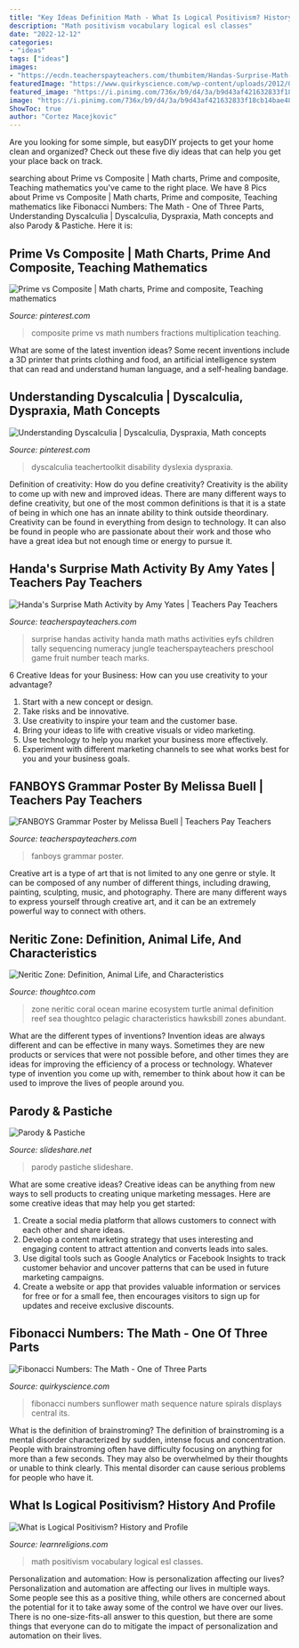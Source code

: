 ```yaml
---
title: "Key Ideas Definition Math - What Is Logical Positivism? History And Profile"
description: "Math positivism vocabulary logical esl classes"
date: "2022-12-12"
categories:
- "ideas"
tags: ["ideas"]
images:
- "https://ecdn.teacherspayteachers.com/thumbitem/Handas-Surprise-Math-Activity-1316251-1404948020/original-1316251-1.jpg"
featuredImage: "https://www.quirkyscience.com/wp-content/uploads/2012/04/Sunflower-Fibonacci-Sequence-Image-Morguefile.jpg"
featured_image: "https://i.pinimg.com/736x/b9/d4/3a/b9d43af421632833f18cb14bae48186c--pinterest.jpg"
image: "https://i.pinimg.com/736x/b9/d4/3a/b9d43af421632833f18cb14bae48186c--pinterest.jpg"
ShowToc: true
author: "Cortez Macejkovic"
---
```



Are you looking for some simple, but easyDIY projects to get your home clean and organized? Check out these five diy ideas that can help you get your place back on track.

	

		
searching about Prime vs Composite | Math charts, Prime and composite, Teaching mathematics you've came to the right place. We have 8 Pics about Prime vs Composite | Math charts, Prime and composite, Teaching mathematics like Fibonacci Numbers: The Math - One of Three Parts, Understanding Dyscalculia | Dyscalculia, Dyspraxia, Math concepts and also Parody &amp; Pastiche. Here it is:
		
    
## Prime Vs Composite | Math Charts, Prime And Composite, Teaching Mathematics

<img loading=lazy src="https://i.pinimg.com/736x/aa/94/a7/aa94a7d500840a49b963fdf85018098d.jpg" onerror="this.onerror=null;this.src='https://tse4.mm.bing.net/th?id=OIP.FABDpILTUKZEb0_gRpxveAHaJ3&amp;pid=15.1';" alt="Prime vs Composite | Math charts, Prime and composite, Teaching mathematics">

_Source: pinterest.com_

>composite prime vs math numbers fractions multiplication teaching. 

	

What are some of the latest invention ideas?
Some recent inventions include a 3D printer that prints clothing and food, an artificial intelligence system that can read and understand human language, and a self-healing bandage.

    
## Understanding Dyscalculia | Dyscalculia, Dyspraxia, Math Concepts

<img loading=lazy src="https://i.pinimg.com/736x/b9/d4/3a/b9d43af421632833f18cb14bae48186c--pinterest.jpg" onerror="this.onerror=null;this.src='https://tse2.mm.bing.net/th?id=OIP.8c48M5gh1802TY1gUKqgUwHaGl&amp;pid=15.1';" alt="Understanding Dyscalculia | Dyscalculia, Dyspraxia, Math concepts">

_Source: pinterest.com_

>dyscalculia teachertoolkit disability dyslexia dyspraxia. 

	

Definition of creativity: How do you define creativity?
Creativity is the ability to come up with new and improved ideas. There are many different ways to define creativity, but one of the most common definitions is that it is a state of being in which one has an innate ability to think outside theordinary. Creativity can be found in everything from design to technology. It can also be found in people who are passionate about their work and those who have a great idea but not enough time or energy to pursue it.

    
## Handa&#039;s Surprise Math Activity By Amy Yates | Teachers Pay Teachers

<img loading=lazy src="https://ecdn.teacherspayteachers.com/thumbitem/Handas-Surprise-Math-Activity-1316251-1404948020/original-1316251-1.jpg" onerror="this.onerror=null;this.src='https://tse4.mm.bing.net/th?id=OIP.bwFrnL0_rA7xaKw6dFFPuAAAAA&amp;pid=15.1';" alt="Handa&#039;s Surprise Math Activity by Amy Yates | Teachers Pay Teachers">

_Source: teacherspayteachers.com_

>surprise handas activity handa math maths activities eyfs children tally sequencing numeracy jungle teacherspayteachers preschool game fruit number teach marks. 

	

6 Creative Ideas for your Business: How can you use creativity to your advantage?
1. Start with a new concept or design.
2. Take risks and be innovative.
3. Use creativity to inspire your team and the customer base. 
4. Bring your ideas to life with creative visuals or video marketing. 
5. Use technology to help you market your business more effectively. 
6. Experiment with different marketing channels to see what works best for you and your business goals.

    
## FANBOYS Grammar Poster By Melissa Buell | Teachers Pay Teachers

<img loading=lazy src="https://ecdn.teacherspayteachers.com/thumbitem/FANBOYS-Grammar-Poster-2794991-1533390965/original-2794991-1.jpg" onerror="this.onerror=null;this.src='https://tse4.mm.bing.net/th?id=OIP.qMZXxSauILSnrh-XCFQr2gAAAA&amp;pid=15.1';" alt="FANBOYS Grammar Poster by Melissa Buell | Teachers Pay Teachers">

_Source: teacherspayteachers.com_

>fanboys grammar poster. 

	

Creative art is a type of art that is not limited to any one genre or style. It can be composed of any number of different things, including drawing, painting, sculpting, music, and photography. There are many different ways to express yourself through creative art, and it can be an extremely powerful way to connect with others.

    
## Neritic Zone: Definition, Animal Life, And Characteristics

<img loading=lazy src="https://www.thoughtco.com/thmb/QsNO6xRxbgGLsmhV5lfBvagqsm8=/1500x1000/filters:fill(auto,1)/turtle_coral_reef-4428c73f798c432ab67fe34c573ebf87.jpg" onerror="this.onerror=null;this.src='https://tse1.mm.bing.net/th?id=OIP.pORaRDSbBv1L9YrFSnaZ6AHaE8&amp;pid=15.1';" alt="Neritic Zone: Definition, Animal Life, and Characteristics">

_Source: thoughtco.com_

>zone neritic coral ocean marine ecosystem turtle animal definition reef sea thoughtco pelagic characteristics hawksbill zones abundant. 

	

What are the different types of inventions?
Invention ideas are always different and can be effective in many ways. Sometimes they are new products or services that were not possible before, and other times they are ideas for improving the efficiency of a process or technology. Whatever type of invention you come up with, remember to think about how it can be used to improve the lives of people around you.

    
## Parody &amp; Pastiche

<img loading=lazy src="https://image.slidesharecdn.com/parodypastiche-090610084128-phpapp01/95/parody-pastiche-1-728.jpg?cb=1244623636" onerror="this.onerror=null;this.src='https://tse4.mm.bing.net/th?id=OIP.5dfVW6v9dg_YRSqcAFdRbwHaFj&amp;pid=15.1';" alt="Parody &amp; Pastiche">

_Source: slideshare.net_

>parody pastiche slideshare. 

	

What are some creative ideas?
Creative ideas can be anything from new ways to sell products to creating unique marketing messages. Here are some creative ideas that may help you get started: 
1. Create a social media platform that allows customers to connect with each other and share ideas. 
2. Develop a content marketing strategy that uses interesting and engaging content to attract attention and converts leads into sales. 
3. Use digital tools such as Google Analytics or Facebook Insights to track customer behavior and uncover patterns that can be used in future marketing campaigns. 
4. Create a website or app that provides valuable information or services for free or for a small fee, then encourages visitors to sign up for updates and receive exclusive discounts.

    
## Fibonacci Numbers: The Math - One Of Three Parts

<img loading=lazy src="https://www.quirkyscience.com/wp-content/uploads/2012/04/Sunflower-Fibonacci-Sequence-Image-Morguefile.jpg" onerror="this.onerror=null;this.src='https://tse2.mm.bing.net/th?id=OIP.2ZXUU30RRKAt8rXIiMJhkQHaE7&amp;pid=15.1';" alt="Fibonacci Numbers: The Math - One of Three Parts">

_Source: quirkyscience.com_

>fibonacci numbers sunflower math sequence nature spirals displays central its. 

	

What is the definition of brainstroming?
The definition of brainstroming is a mental disorder characterized by sudden, intense focus and concentration. People with brainstroming often have difficulty focusing on anything for more than a few seconds. They may also be overwhelmed by their thoughts or unable to think clearly. This mental disorder can cause serious problems for people who have it.

    
## What Is Logical Positivism? History And Profile

<img loading=lazy src="https://www.learnreligions.com/thmb/EYlngEqGe7YiThB_BKCwvWuYxXI=/2029x1481/filters:fill(auto,1)/168351275-56a04c1f3df78cafdaa0f69f.jpg" onerror="this.onerror=null;this.src='https://tse3.mm.bing.net/th?id=OIP.gP3MskHB-7ggKh9mATDXAAHaFZ&amp;pid=15.1';" alt="What is Logical Positivism? History and Profile">

_Source: learnreligions.com_

>math positivism vocabulary logical esl classes. 

	

Personalization and automation: How is personalization affecting our lives?
Personalization and automation are affecting our lives in multiple ways. Some people see this as a positive thing, while others are concerned about the potential for it to take away some of the control we have over our lives. There is no one-size-fits-all answer to this question, but there are some things that everyone can do to mitigate the impact of personalization and automation on their lives.

